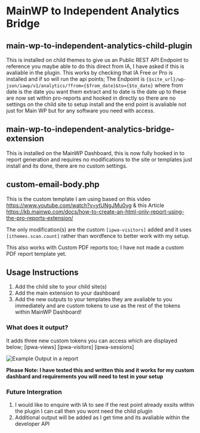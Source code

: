 
# MainWP to Independent Analytics Bridge

## main-wp-to-independent-analytics-child-plugin
This is installed on child themes to give us an Public REST API Endpoint to reference you maybe able to do this direct from IA, I have asked if this is avaliable in the plugin.
This works by checking that IA Free or Pro is installed and if so will run the api points;
The Endpoint is `{$site_url}/wp-json/iawp/v1/analytics/?from={$from_date}&to={$to_date}` where from date is the date you want them extract and to date is the date up to these are now set within pro-reports and hooked in directly so there are no settings on the child site to setup install and the end point is avaliable not just for Main WP but for any software you need with access.

## main-wp-to-independent-analytics-bridge-extension
This is installed on the MainWP Dashboard, this is now fully hooked in to report generation and requires no modifications to the site or templates just install and its done, there are no custom settings.

## custom-email-body.php
This is the custom template I am using based on this video https://www.youtube.com/watch?v=ytUNgJMu0vg & this Article https://kb.mainwp.com/docs/how-to-create-an-html-only-report-using-the-pro-reports-extension/

The only modification(s) are the custom `[ipwa-visitors]` added and it uses `[ithemes.scan.count]` rather than wordfence to better work with my setup.

This also works with Custom PDF reports too; I have not made a custom PDF report template yet.

## Usage Instructions
1) Add the child site to your child site(s)
2) Add the main extension to your dashboard
3) Add the new outputs to your templates they are avaliable to you immediately and are custom tokens to use as the rest of the tokens within MainWP Dashboard!

### What does it output?
It adds three new custom tokens you can access which are displayed below;
[ipwa-views]
[ipwa-visitors]
[ipwa-sessions]

![Example Output in a report](https://i.ibb.co/x1Gr5Xk/IWAP-bridge.png%29)

**Please Note: I have tested this and written this and it works for my custom dashbard and requirements you will need to test in your setup**


### Future Intergration
1) I would like to enquire with IA to see if the rest point already exsits within the plugin I can call then you wont need the child plugin
2) Additional output will be added as I get time and its avaliable within the developer API

